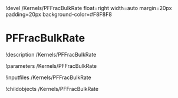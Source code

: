 <!-- MOOSE Object Documentation Stub: Remove this when content is added. -->!devel /Kernels/PFFracBulkRate float=right width=auto margin=20px padding=20px background-color=#F8F8F8


# PFFracBulkRate
!description /Kernels/PFFracBulkRate

!parameters /Kernels/PFFracBulkRate

!inputfiles /Kernels/PFFracBulkRate

!childobjects /Kernels/PFFracBulkRate
